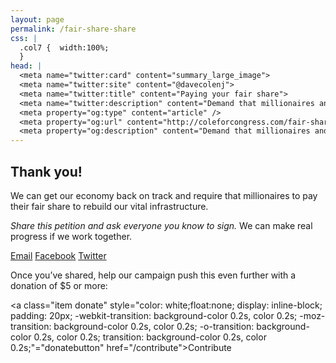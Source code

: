 ```yaml
---
layout: page
permalink: /fair-share-share
css: |
  .col7 {  width:100%;
  }
head: |
  <meta name="twitter:card" content="summary_large_image">
  <meta name="twitter:site" content="@davecolenj">
  <meta name="twitter:title" content="Paying your fair share">
  <meta name="twitter:description" content="Demand that millionaires and giant corporations pay their fair share of taxes">
  <meta property="og:type" content="article" />
  <meta property="og:url" content="http://coleforcongress.com/fair-share/" />
  <meta property="og:description" content="Demand that millionaires and giant corporations pay their fair share of taxes" />
---
```


## Thank you!

We can get our economy back on track and require that millionaires to pay their fair share to rebuild our vital infrastructure.

*Share this petition and ask everyone you know to sign.* We can make real progress if we work together.

<a target="_blank" href="mailto:?subject=Paying%20their%20fair%20share&amp;body=Demand%20that%20millionaires%20and%20giant%20corporations%20pay%20their%20fair%20share%20of%20taxes%20and%20sign%20Dave's%20petition" class="icon mail button">Email</a>
  <a href="https://www.facebook.com/sharer/sharer.php?u=http://coleforcongress.com/fair-share/" target="_blank" class="icon facebook button">Facebook</a>
  <a href="https://twitter.com/intent/tweet?text=Demand%20that%20millionaires%20and%20giant%20corporations%20pay%20their%20fair%20share%20of%20taxes%20and%20sign%20Dave's%20petition:http://coleforcongress.com/fair-share" target="_blank" class="icon twitter button">Twitter</a>
  
Once you’ve shared, help our campaign push this even further with a donation of $5 or more:

<a class="item donate" style="color: white;float:none;  display: inline-block;  padding: 20px;  -webkit-transition: background-color 0.2s, color 0.2s;  -moz-transition: background-color 0.2s, color 0.2s;  -o-transition: background-color 0.2s, color 0.2s;  transition: background-color 0.2s, color 0.2s;"="donatebutton" href="/contribute">Contribute</a>
